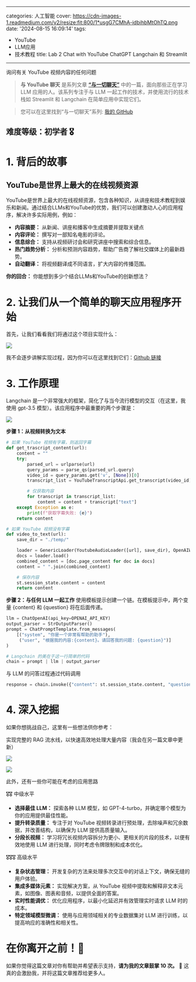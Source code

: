 
---
categories: 人工智能
cover: https://cdn-images-1.readmedium.com/v2/resize:fit:800/1*usgG7CMhA-idbihbMtOhTQ.png
date: '2024-08-15 16:09:14'
tags:
  - YouTube
  - LLM应用
  - 技术教程
title: Lab 2 Chat with YouTube ChatGPT Langchain 和 Streamlit

---


询问有关 YouTube 视频内容的任何问题


> **与 YouTube 聊天** 是系列文章 [**“与一切聊天”**](https://github.com/S0NM/chat-with-everything) 中的一篇，面向那些正在学习 LLM 应用的人。该系列专注于与 LLM 一起工作的技术，并使用流行的技术栈如 Streamlit 和 Langchain 在简单应用中实现它们。


> 您可以在这里找到“与一切聊天”系列: [我的 GitHub](https://github.com/S0NM/chat-with-everything)

## 难度等级：初学者 🎖️



# 1. 背后的故事

## YouTube是世界上最大的在线视频资源

YouTube是世界上最大的在线视频资源，包含各种知识，从讲座和技术教程到娱乐和新闻。通过结合LLMs和YouTube的优势，我们可以创建激动人心的应用程序，解决许多实际用例，例如：

* **内容摘要：** 从新闻、讲座和播客中生成摘要并提取关键点
* **内容评论：** 撰写对一部知名电影的评论。
* **信息综合：** 支持从视频研讨会和研究讲座中搜索和综合信息。
* **热门趋势分析：** 分析和预测内容趋势，帮助广告商了解社交媒体上的最新趋势。
* **自动翻译：** 将视频翻译成不同语言，扩大内容的传播范围。

**你的回合：** 你能想到多少个结合LLMs和YouTube的创新想法？

# 2. 让我们从一个简单的聊天应用程序开始

首先，让我们看看我们将通过这个项目实现什么：

![](https://cdn-images-1.readmedium.com/v2/resize:fit:800/1*pctnjXsXeuuxl_P8C_RSqA.gif)

我不会逐步讲解实现过程，因为你可以在这里找到它们：[Github 链接](https://github.com/S0NM/chat-with-everything/tree/main/chat-with-pdf)

# 3. 工作原理

Langchain 是一个非常强大的框架，简化了与当今流行模型的交互（在这里，我使用 gpt-3.5 模型）。该应用程序中最重要的两个步骤是：

![](https://cdn-images-1.readmedium.com/v2/resize:fit:800/1*2XUEqenwfTenOtgbm0_rbw.png)

**步骤 1：从视频转换为文本**


```python
# 如果 YouTube 视频有字幕，则返回字幕
def get_trascript_content(url):
    content = ""
    try:
        parsed_url = urlparse(url)
        query_params = parse_qs(parsed_url.query)
        video_id = query_params.get('v', [None])[0]
        transcript_list = YouTubeTranscriptApi.get_transcript(video_id)

        # 仅获取内容
        for transcript in transcript_list:
            content = content + transcript["text"]
    except Exception as e:
        print(f"获取字幕失败: {e}")
    return content

# 如果 YouTube 视频没有字幕
def video_to_text(url):
    save_dir = "./temp/"

    loader = GenericLoader(YoutubeAudioLoader([url], save_dir), OpenAIWhisperParser())
    docs = loader.load()
    combined_content = [doc.page_content for doc in docs]
    content = " ".join(combined_content)

    # 保存内容
    st.session_state.content = content
    return content
```
**步骤 2：与任何 LLM 一起工作** 使用模板提示创建一个链。在模板提示中，两个变量 {content} 和 {question} 将在后面传递。


```python
llm = ChatOpenAI(api_key=OPENAI_API_KEY)
output_parser = StrOutputParser()
prompt = ChatPromptTemplate.from_messages(
    [("system", "你是一个非常有帮助的助手"),
     ("user", "根据我的内容:{content}。请回答我的问题: {question}")]
)

# Langchain 的美在于这一行简单的代码  
chain = prompt | llm | output_parser
```
与 LLM 的问答过程通过代码调用


```python
response = chain.invoke({"content": st.session_state.content, "question": question})
```

# 4. 深入挖掘

如果你想挑战自己，这里有一些想法供你参考：

实现完整的 RAG 流水线，以快速高效地处理大量内容（我会在另一篇文章中更新）

![](https://cdn-images-1.readmedium.com/v2/resize:fit:800/1*Dh9y27qTGPoTxN9lql2Mbg.png)

![](https://cdn-images-1.readmedium.com/v2/resize:fit:800/1*nbPle_R2KQGIHpOZN8nyJg.png)

此外，还有一些你可能在考虑的应用思路

🎖️🎖️ 中级水平

* **选择最佳 LLM：** 探索各种 LLM 模型，如 GPT-4-turbo，并确定哪个模型为你的应用提供最佳性能。
* **提升转录质量：** 专注于对 YouTube 视频转录进行预处理，去除噪声和冗余数据，并改善结构，以确保为 LLM 提供高质量输入。
* **分段长视频：** 学习将冗长视频内容拆分为更小、更相关的片段的技术，以便有效地使用 LLM 进行处理，同时考虑令牌限制和成本优化。

🎖️🎖️🎖️ 高级水平

* **复杂状态管理：** 开发复杂的方法来处理多次交互中的对话上下文，确保无缝的用户体验。
* **集成多媒体元素：** 实现解决方案，从 YouTube 视频中提取和解释非文本元素，如图像、图表和音频，以提供全面的答案。
* **实时性能调优：** 优化应用程序，以最小化延迟并有效管理实时请求 LLM 时的成本。
* **特定领域模型微调：** 使用与应用领域相关的专业数据集对 LLM 进行训练，以提高响应的准确性和相关性。

# 在你离开之前！🤟

如果你觉得这篇文章对你有帮助并希望表示支持，**请为我的文章鼓掌 10 次。** 👏 这真的会激励我，并将这篇文章推荐给更多人。
